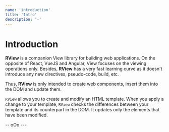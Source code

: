```yaml
---
name: 'introduction'
title: 'Intro'
description: '-'
---
```


# Introduction

**RView** is a companion View library for building web applications. On the opposite of React, VueJS and Angular, View focuses on the viewing operations only. Besides, **RView** has a very fast learning curve as it doesn't introduce any new directives, pseudo-code, build, etc.

Thus, **RView** is only intended to create web components, insert them into the DOM and update them.

`RView` allows you to create and modify an HTML template. When you apply a change to your template, `RView` checks the differences between your template and its counterpart in the DOM. It updates only the elements that have been modified.

--  oOo ---
